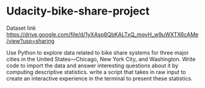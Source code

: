 # Udacity-bike-share-project
Dataset link
https://drive.google.com/file/d/1yXAsp8QbKALTxQ_mqyH_w9uWXTX6cAMe/view?usp=sharing

Use Python to explore data related to bike share systems for three major cities in the United States—Chicago, New York City, and Washington. 
Write code to import the data and answer interesting questions about it by computing descriptive statistics.
write a script that takes in raw input to create an interactive experience in the terminal to present these statistics.
